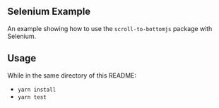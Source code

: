 ## Selenium Example

An example showing how to use the `scroll-to-bottomjs` package with Selenium.

## Usage

While in the same directory of this README:

- `yarn install`
- `yarn test`
